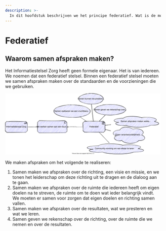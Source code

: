 ```yaml
---
description: >-
  In dit hoofdstuk beschrijven we het principe federatief. Wat is de motivatie voor een federatief stelsel?
---
```


# Federatief

## Waarom samen afspraken maken?

Het Informatiestelsel Zorg heeft geen formele eigenaar. Het is van iedereen. We noemen dat een federatief stelsel. Binnen een federatief stelsel moeten we samen afspraken maken over de standaarden en de voorzieningen die we gebruiken.

![Motivatie voor een federatief stelsel](../.gitbook/assets/motivation/federated.svg)

We maken afspraken om het volgende te realiseren:

1. Samen maken we afspraken over de richting, een visie en missie, en we tonen het leiderschap om deze richting uit te dragen en de dialoog aan te gaan.
2. Samen maken we afspraken over de ruimte die iedereen heeft om eigen doelen na te streven, de ruimte om te doen wat ieder belangrijk vindt. We moeten er samen voor zorgen dat eigen doelen en richting samen vallen.
3. Samen maken we afspraken over de resultaten, wat we presteren en wat we leren.
4. Samen geven we rekenschap over de richting, over de ruimte die we nemen en over de resultaten.

